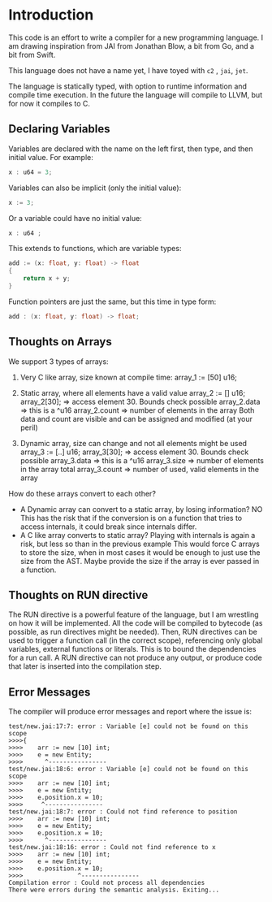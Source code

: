 Introduction
============

This code is an effort to write a compiler for a new programming language. I am drawing inspiration from JAI from Jonathan Blow, a bit from Go, and a bit from Swift.

This language does not have a name yet, I have toyed with `c2` , `jai`, `jet`.

The language is statically typed, with option to runtime information and compile time execution. In the future the language will compile to LLVM, but for now it compiles to C. 

Declaring Variables
-------------------

Variables are declared with the name on the left first, then type, and then initial value. For example:

```cpp
x : u64 = 3;
```

Variables can also be implicit (only the initial value):

```cpp
x := 3;
```

Or a variable could have no initial value:

```cpp
x : u64 ;
```

This extends to functions, which are variable types:

```cpp
add := (x: float, y: float) -> float 
{
    return x + y;
}
```

Function pointers are just the same, but this time in type form:

```cpp
add : (x: float, y: float) -> float;
```

Thoughts on Arrays
------------------

We support 3 types of arrays:
 1) Very C like array, size known at compile time:
    array_1 := [50] u16;
	
 2) Static array, where all elements have a valid value
    array_2 := [] u16;
	array_2[30]; => access element 30. Bounds check possible
	array_2.data => this is a ^u16
	array_2.count => number of elements in the array
	Both data and count are visible and can be assigned and modified (at your peril)

 3) Dynamic array, size can change and not all elements might be used
    array_3 := [..] u16;
	array_3[30]; => access element 30. Bounds check possible
	array_3.data => this is a ^u16
	array_3.size => number of elements in the array total
	array_3.count => number of used, valid elements in the array
	
 How do these arrays convert to each other? 
  - A Dynamic array can convert to a static array, by losing information? NO
    This has the risk that if the conversion is on a function that tries to access internals,
	it could break since internals differ. 
  - A C like array converts to static array?
    Playing with internals is again a risk, but less so than in the previous example
	This would force C arrays to store the size, when in most cases it would be enough to just 
	use the size from the AST. Maybe provide the size if the array is ever passed in a function. 


Thoughts on RUN directive
-------------------------

The RUN directive is a powerful feature of the language, but I am wrestling on how it will be implemented. All the code will be compiled to bytecode (as possible, as run directives might be needed). Then, RUN directives can be used to trigger a function call (in the correct scope), referencing only global variables, external functions or literals. This is to bound the dependencies for a run call. 
A RUN directive can not produce any output, or produce code that later is inserted into the compilation step. 

Error Messages
--------------

The compiler will produce error messages and report where the issue is:

```
test/new.jai:17:7: error : Variable [e] could not be found on this scope
>>>>{
>>>>    arr := new [10] int;
>>>>    e = new Entity;
>>>>      ^----------------
test/new.jai:18:6: error : Variable [e] could not be found on this scope
>>>>    arr := new [10] int;
>>>>    e = new Entity;
>>>>    e.position.x = 10;
>>>>     ^----------------
test/new.jai:18:7: error : Could not find reference to position
>>>>    arr := new [10] int;
>>>>    e = new Entity;
>>>>    e.position.x = 10;
>>>>      ^----------------
test/new.jai:18:16: error : Could not find reference to x
>>>>    arr := new [10] int;
>>>>    e = new Entity;
>>>>    e.position.x = 10;
>>>>               ^----------------
Compilation error : Could not process all dependencies
There were errors during the semantic analysis. Exiting...
```